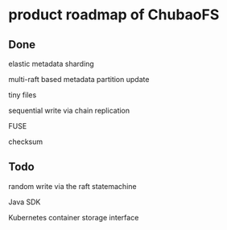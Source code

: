 # product roadmap of ChubaoFS

## Done

elastic metadata sharding

multi-raft based metadata partition update

tiny files

sequential write via chain replication

FUSE

checksum

## Todo

random write via the raft statemachine

Java SDK

Kubernetes container storage interface




